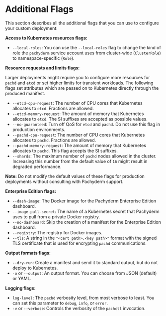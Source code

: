 # Additional Flags

This section describes all the additional flags that you can use
to configure your custom deployment:

**Access to Kubernetes resources flags:**

* `--local-roles`: You can use the `--local-roles` flag to change
the kind of role the `pachyderm` service account uses
from cluster-wide (`ClusterRole`) to namespace-specific (`Role`).

**Resource requests and limits flags:**

Larger deployments might require you to configure more resources
for `pachd` and `etcd` or set higher limits for transient workloads.
The following flags set attributes which are passed on to
Kubernetes directly through the produced manifest.

* `--etcd-cpu-request`: The number of CPU cores that Kubernetes
allocates to `etcd`. Fractions are allowed.
* `--etcd-memory-request`: The amount of memory that Kubernetes
allocates to `etcd`. The SI suffixes are accepted as possible values.
* `--no-guaranteed`: Turn off QoS for `etcd` and `pachd`.
Do not use this flag in production environments.
* `--pachd-cpu-request`: The number of CPU cores that Kubernetes
allocates to `pachd`. Fractions are allowed.
* `--pachd-memory-request`: The amount of memory that Kubernetes
allocates to `pachd`. This flag accepts the SI suffixes.
* `--shards`: The maximum number of `pachd` nodes allowed in the
cluster. Increasing this number from the default value of `16`
might result in degraded performance.

**Note:** Do not modify the default values of these flags for
production deployments without consulting with Pachyderm support.

**Enterprise Edition flags:**

* `--dash-image`: The Docker image for the Pachyderm Enterprise Edition dashboard.
* `--image-pull-secret`: The name of a Kubernetes secret that Pachyderm uses to pull from a private Docker registry.
* `--no-dashboard`: Skip the creation of a manifest for the Enterprise Edition dashboard.
* `--registry`: The registry for Docker images.
* `--tls`:  A string in the `"<cert path>,<key path>"` format with the signed TLS certificate that is used for encrypting `pachd` communications.

**Output formats flags:**

* `--dry-run`: Create a manifest and send it to standard output, but do not deploy to Kubernetes.
* `-o` or `--output`: An output format. You can choose from JSON (default) or YAML.

**Logging flags:**

* `log-level`: The `pachd` verbosity level, from most verbose to least. You can set this parameter to `debug`, `info`, or `error`.
* `-v` or `--verbose`: Controls the verbosity of the `pachctl` invocation.


